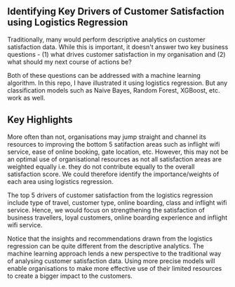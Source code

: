 ## Identifying Key Drivers of Customer Satisfaction using Logistics Regression
Traditionally, many would perform descriptive analytics on customer satisfaction data. While this is important, it doesn't answer two key business questions - (1) what drives customer satisfaction in my organisation and (2) what should my next course of actions be?

Both of these questions can be addressed with a machine learning algorithm. In this repo, I have illustrated it using logistics regression. But any classification models such as Naive Bayes, Random Forest, XGBoost, etc. work as well.

## Key Highlights
More often than not, organisations may jump straight and channel its resources to improving the bottom 5 satifaction areas such as inflight wifi service, ease of online booking, gate location, etc. However, this may not be an optimal use of organisational resources as not all satisfaction areas are weighted equally i.e. they do not contribute equally to the overall satisfaction score. We could therefore identify the importance/weights of each area using logistics regression.

The top 5 drivers of customer satisfaction from the logistics regression include type of travel, customer type, online boarding, class and inflight wifi service. Hence, we would focus on strengthening the satisfaction of business travellers, loyal customers, online boarding experience and inflight wifi service. 

Notice that the insights and recommendations drawn from the logistics regression can be quite different from the descriptive analytics. The machine learning approach lends a new perspective to the traditional way of analysing customer satisfaction data. Using more precise models will enable organisations to make more effective use of their limited resources to create a bigger impact to the customers.
